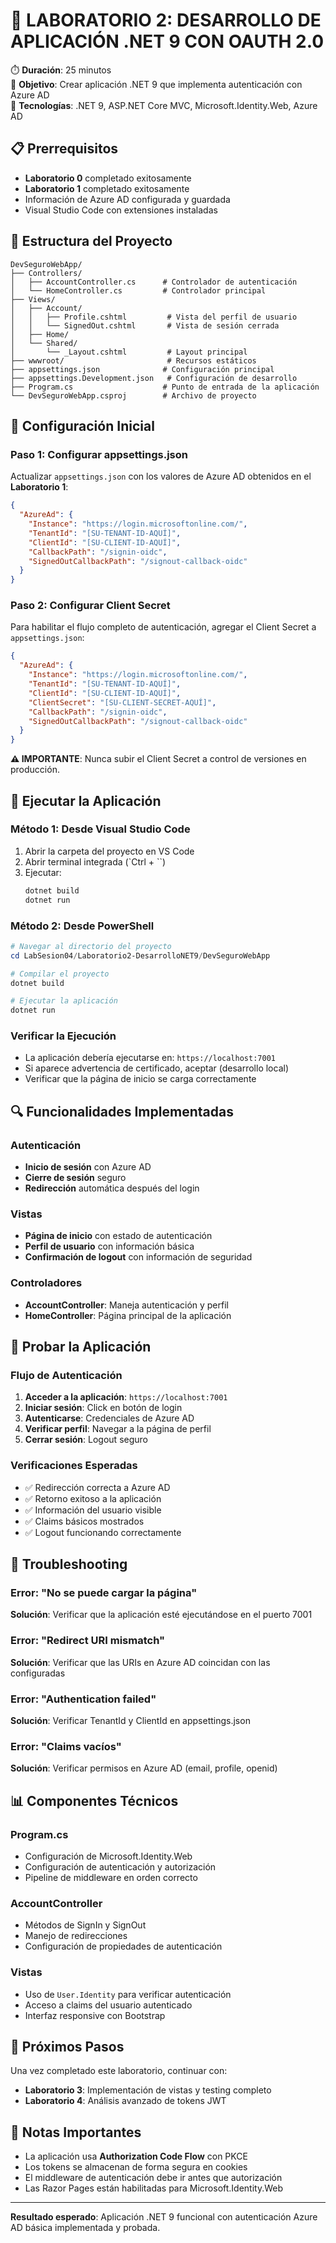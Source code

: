 # 🧪 LABORATORIO 2: DESARROLLO DE APLICACIÓN .NET 9 CON OAUTH 2.0

⏱️ **Duración**: 25 minutos  
🎯 **Objetivo**: Crear aplicación .NET 9 que implementa autenticación con Azure AD  
🔧 **Tecnologías**: .NET 9, ASP.NET Core MVC, Microsoft.Identity.Web, Azure AD  

## 📋 Prerrequisitos

- **Laboratorio 0** completado exitosamente
- **Laboratorio 1** completado exitosamente 
- Información de Azure AD configurada y guardada
- Visual Studio Code con extensiones instaladas

## 🚀 Estructura del Proyecto

```
DevSeguroWebApp/
├── Controllers/
│   ├── AccountController.cs      # Controlador de autenticación
│   └── HomeController.cs         # Controlador principal
├── Views/
│   ├── Account/
│   │   ├── Profile.cshtml         # Vista del perfil de usuario
│   │   └── SignedOut.cshtml       # Vista de sesión cerrada
│   ├── Home/
│   └── Shared/
│       └── _Layout.cshtml         # Layout principal
├── wwwroot/                       # Recursos estáticos
├── appsettings.json              # Configuración principal
├── appsettings.Development.json   # Configuración de desarrollo
├── Program.cs                    # Punto de entrada de la aplicación
└── DevSeguroWebApp.csproj        # Archivo de proyecto
```

## 🔧 Configuración Inicial

### Paso 1: Configurar appsettings.json

Actualizar `appsettings.json` con los valores de Azure AD obtenidos en el **Laboratorio 1**:

```json
{
  "AzureAd": {
    "Instance": "https://login.microsoftonline.com/",
    "TenantId": "[SU-TENANT-ID-AQUÍ]",
    "ClientId": "[SU-CLIENT-ID-AQUÍ]",
    "CallbackPath": "/signin-oidc",
    "SignedOutCallbackPath": "/signout-callback-oidc"
  }
}
```

### Paso 2: Configurar Client Secret

Para habilitar el flujo completo de autenticación, agregar el Client Secret a `appsettings.json`:

```json
{
  "AzureAd": {
    "Instance": "https://login.microsoftonline.com/",
    "TenantId": "[SU-TENANT-ID-AQUÍ]",
    "ClientId": "[SU-CLIENT-ID-AQUÍ]",
    "ClientSecret": "[SU-CLIENT-SECRET-AQUÍ]",
    "CallbackPath": "/signin-oidc",
    "SignedOutCallbackPath": "/signout-callback-oidc"
  }
}
```

**⚠️ IMPORTANTE**: Nunca subir el Client Secret a control de versiones en producción.

## 🏃 Ejecutar la Aplicación

### Método 1: Desde Visual Studio Code

1. Abrir la carpeta del proyecto en VS Code
2. Abrir terminal integrada (`Ctrl + ``)
3. Ejecutar:
   ```bash
   dotnet build
   dotnet run
   ```

### Método 2: Desde PowerShell

```powershell
# Navegar al directorio del proyecto
cd LabSesion04/Laboratorio2-DesarrolloNET9/DevSeguroWebApp

# Compilar el proyecto
dotnet build

# Ejecutar la aplicación
dotnet run
```

### Verificar la Ejecución

- La aplicación debería ejecutarse en: `https://localhost:7001`
- Si aparece advertencia de certificado, aceptar (desarrollo local)
- Verificar que la página de inicio se carga correctamente

## 🔍 Funcionalidades Implementadas

### Autenticación
- **Inicio de sesión** con Azure AD
- **Cierre de sesión** seguro
- **Redirección** automática después del login

### Vistas
- **Página de inicio** con estado de autenticación
- **Perfil de usuario** con información básica
- **Confirmación de logout** con información de seguridad

### Controladores
- **AccountController**: Maneja autenticación y perfil
- **HomeController**: Página principal de la aplicación

## 🧪 Probar la Aplicación

### Flujo de Autenticación

1. **Acceder a la aplicación**: `https://localhost:7001`
2. **Iniciar sesión**: Click en botón de login
3. **Autenticarse**: Credenciales de Azure AD
4. **Verificar perfil**: Navegar a la página de perfil
5. **Cerrar sesión**: Logout seguro

### Verificaciones Esperadas

- ✅ Redirección correcta a Azure AD
- ✅ Retorno exitoso a la aplicación
- ✅ Información del usuario visible
- ✅ Claims básicos mostrados
- ✅ Logout funcionando correctamente

## 🚨 Troubleshooting

### Error: "No se puede cargar la página"
**Solución**: Verificar que la aplicación esté ejecutándose en el puerto 7001

### Error: "Redirect URI mismatch"
**Solución**: Verificar que las URIs en Azure AD coincidan con las configuradas

### Error: "Authentication failed"
**Solución**: Verificar TenantId y ClientId en appsettings.json

### Error: "Claims vacíos"
**Solución**: Verificar permisos en Azure AD (email, profile, openid)

## 📊 Componentes Técnicos

### Program.cs
- Configuración de Microsoft.Identity.Web
- Configuración de autenticación y autorización
- Pipeline de middleware en orden correcto

### AccountController
- Métodos de SignIn y SignOut
- Manejo de redirecciones
- Configuración de propiedades de autenticación

### Vistas
- Uso de `User.Identity` para verificar autenticación
- Acceso a claims del usuario autenticado
- Interfaz responsive con Bootstrap

## 🔄 Próximos Pasos

Una vez completado este laboratorio, continuar con:
- **Laboratorio 3**: Implementación de vistas y testing completo
- **Laboratorio 4**: Análisis avanzado de tokens JWT

## 📝 Notas Importantes

- La aplicación usa **Authorization Code Flow** con PKCE
- Los tokens se almacenan de forma segura en cookies
- El middleware de autenticación debe ir antes que autorización
- Las Razor Pages están habilitadas para Microsoft.Identity.Web

---

**Resultado esperado**: Aplicación .NET 9 funcional con autenticación Azure AD básica implementada y probada. 